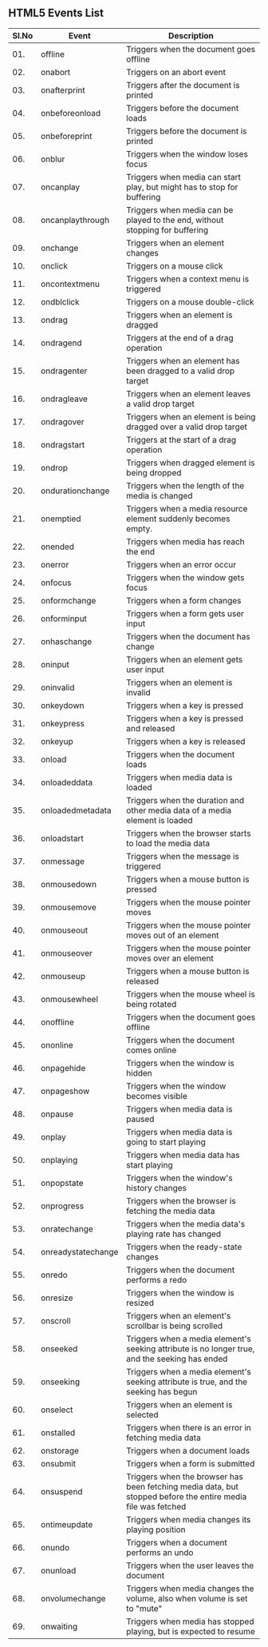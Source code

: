 ## HTML5 Events List

|Sl.No|Event          |Description                                         |
|-----|---------------|----------------------------------------------------|
| 01. |offline				|Triggers when the document goes offline|
| 02. |onabort				|Triggers on an abort event|
| 03. |onafterprint		|Triggers after the document is printed|
| 04. |onbeforeonload		|Triggers before the document loads|
| 05. |onbeforeprint		|Triggers before the document is printed|
| 06. |onblur				|Triggers when the window loses focus|
| 07. |oncanplay			|Triggers when media can start play, but might has to stop for buffering|
| 08. |oncanplaythrough	|Triggers when media can be played to the end, without stopping for buffering|
| 09. |onchange			|Triggers when an element changes|
| 10. |onclick				|Triggers on a mouse click|
| 11. |oncontextmenu		|Triggers when a context menu is triggered|
| 12. |ondblclick			|Triggers on a mouse double-click|
| 13. |ondrag				|Triggers when an element is dragged|
| 14. |ondragend			|Triggers at the end of a drag operation|
| 15. |ondragenter			|Triggers when an element has been dragged to a valid drop target|
| 16. |ondragleave			|Triggers when an element leaves a valid drop target|
| 17. |ondragover			|Triggers when an element is being dragged over a valid drop target|
| 18. |ondragstart			|Triggers at the start of a drag operation|
| 19. |ondrop				|Triggers when dragged element is being dropped|
| 20. |ondurationchange	|Triggers when the length of the media is changed|
| 21. |onemptied			|Triggers when a media resource element suddenly becomes empty.|
| 22. |onended				|Triggers when media has reach the end|
| 23. |onerror				|Triggers when an error occur|
| 24. |onfocus				|Triggers when the window gets focus|
| 25. |onformchange		|Triggers when a form changes|
| 26. |onforminput			|Triggers when a form gets user input|
| 27. |onhaschange			|Triggers when the document has change|
| 28. |oninput				|Triggers when an element gets user input|
| 29. |oninvalid			|Triggers when an element is invalid|
| 30. |onkeydown			|Triggers when a key is pressed|
| 31. |onkeypress			|Triggers when a key is pressed and released|
| 32. |onkeyup				|Triggers when a key is released|
| 33. |onload				|Triggers when the document loads|
| 34. |onloadeddata		|Triggers when media data is loaded|
| 35. |onloadedmetadata	|Triggers when the duration and other media data of a media element is loaded|
| 36. |onloadstart			|Triggers when the browser starts to load the media data|
| 37. |onmessage			|Triggers when the message is triggered|
| 38. |onmousedown			|Triggers when a mouse button is pressed|
| 39. |onmousemove			|Triggers when the mouse pointer moves|
| 40. |onmouseout			|Triggers when the mouse pointer moves out of an element|
| 41. |onmouseover			|Triggers when the mouse pointer moves over an element|
| 42. |onmouseup			|Triggers when a mouse button is released|
| 43. |onmousewheel		|Triggers when the mouse wheel is being rotated|
| 44. |onoffline			|Triggers when the document goes offline|
| 45. |ononline			|Triggers when the document comes online|
| 46. |onpagehide			|Triggers when the window is hidden|
| 47. |onpageshow			|Triggers when the window becomes visible|
| 48. |onpause				|Triggers when media data is paused|
| 49. |onplay				|Triggers when media data is going to start playing|
| 50. |onplaying			|Triggers when media data has start playing|
| 51. |onpopstate			|Triggers when the window's history changes|
| 52. |onprogress			|Triggers when the browser is fetching the media data|
| 53. |onratechange		|Triggers when the media data's playing rate has changed|
| 54. |onreadystatechange	|Triggers when the ready-state changes|
| 55. |onredo				|Triggers when the document performs a redo|
| 56. |onresize			|Triggers when the window is resized|
| 57. |onscroll			|Triggers when an element's scrollbar is being scrolled|
| 58. |onseeked			|Triggers when a media element's seeking attribute is no longer true, and the seeking has ended|
| 59. |onseeking			|Triggers when a media element's seeking attribute is true, and the seeking has begun|
| 60. |onselect			|Triggers when an element is selected|
| 61. |onstalled			|Triggers when there is an error in fetching media data|
| 62. |onstorage			|Triggers when a document loads|
| 63. |onsubmit			|Triggers when a form is submitted|
| 64. |onsuspend			|Triggers when the browser has been fetching media data, but stopped before the entire media file was fetched|
| 65. |ontimeupdate		|Triggers when media changes its playing position|
| 66. |onundo				|Triggers when a document performs an undo|
| 67. |onunload			|Triggers when the user leaves the document|
| 68. |onvolumechange		|Triggers when media changes the volume, also when volume is set to "mute"|
| 69. |onwaiting			|Triggers when media has stopped playing, but is expected to resume|
